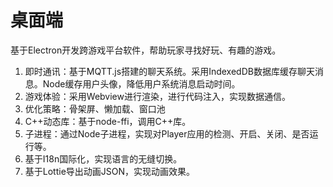 # 桌面端
基于Electron开发跨游戏平台软件，帮助玩家寻找好玩、有趣的游戏。
1. 即时通讯：基于MQTT.js搭建的聊天系统。采用IndexedDB数据库缓存聊天消息。Node缓存用户头像，降低用户系统消息启动时间。
1. 游戏体验：采用Webview进行渲染，进行代码注入，实现数据通信。
1. 优化策略：骨架屏、懒加载、窗口池
1. C++动态库：基于node-ffi，调用C++库。
1. 子进程：通过Node子进程，实现对Player应用的检测、开启、关闭、是否运行等。
1. 基于I18n国际化，实现语言的无缝切换。
1. 基于Lottie导出动画JSON，实现动画效果。